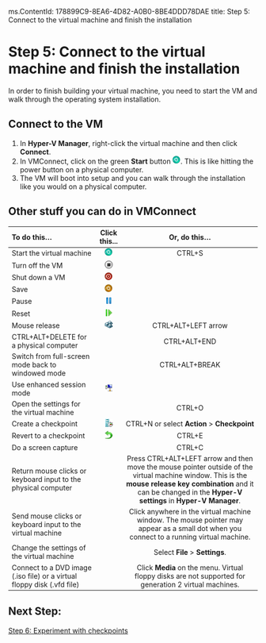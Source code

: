ms.ContentId: 178899C9-8EA6-4D82-A0B0-8BE4DDD78DAE
title: Step 5: Connect to the virtual machine and finish the installation

# Step 5: Connect to the virtual machine and finish the installation #

In order to finish building your virtual machine, you need to start the VM and walk through the operating system installation.

## Connect to the VM ##
1. In **Hyper-V Manager**, right-click the virtual machine and then click **Connect**. 
2. In VMConnect, click on the green **Start** button ![](media/start.png). This is like hitting the power button on a physical computer. 
3. The VM will boot into setup and you can walk through the installation like you would on a physical computer.


## Other stuff you can do in VMConnect ##


| **To do this…** | Click this...| **Or, do this…** |
|:-----|:-----:|:-----:|
| Start the virtual machine | ![](media/start.png)	 | CTRL+S | 
| Turn off the VM | ![](media/turnoff.png) 	|   |
| Shut down a VM | ![](media/shutdown.png) 	|  |
| Save | ![](media/save.png) 	|  |
| Pause | ![](media/pause.png) 	|  |
| Reset | ![](media/reset.png) 	|  |
| Mouse release | ![](media/ctrlaltdel.png) 	 |CTRL+ALT+LEFT arrow |
| CTRL+ALT+DELETE for a physical computer |  |CTRL+ALT+END |
| Switch from full-screen mode back to windowed mode |  | CTRL+ALT+BREAK | 
| Use enhanced session mode | ![](media/rdp.png) 	|	| 
| Open the settings for the virtual machine |  | CTRL+O | 
| Create a checkpoint | ![](media/checkpoint.png) 	 | CTRL+N or select **Action** > **Checkpoint**| 
| Revert to a checkpoint | ![](media/revert.png)	 | CTRL+E | 
| Do a screen capture |  | CTRL+C | 
| Return mouse clicks or keyboard input to the physical computer |  |Press CTRL+ALT+LEFT arrow and then move the mouse pointer outside of the virtual machine window. This is the **mouse release key combination** and it can be changed in the **Hyper-V settings** in **Hyper-V Manager**. |
| Send mouse clicks or keyboard input to the virtual machine |  |Click anywhere in the virtual machine window. The mouse pointer may appear as a small dot when you connect to a running virtual machine. |
| Change the settings of the virtual machine |  | Select **File** > **Settings**.
| Connect to a DVD image (.iso file) or a virtual floppy disk (.vfd file) |  | Click **Media** on the menu. Virtual floppy disks are not supported for generation 2 virtual machines.|



## Next Step: ##
[Step 6: Experiment with checkpoints](walkthrough_checkpoints.md)
